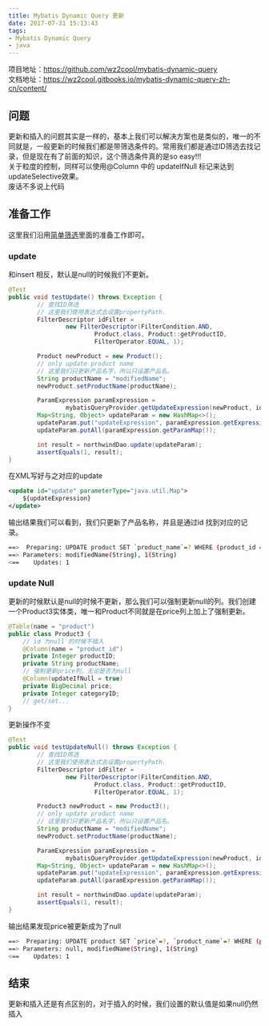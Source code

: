 ```yaml
---
title: Mybatis Dynamic Query 更新
date: 2017-07-31 15:13:43
tags:
- Mybatis Dynamic Query
- java
---
```

项目地址：https://github.com/wz2cool/mybatis-dynamic-query  
文档地址：https://wz2cool.gitbooks.io/mybatis-dynamic-query-zh-cn/content/
## 问题 ##
更新和插入的问题其实是一样的，基本上我们可以解决方案也是类似的，唯一的不同就是，一般更新的时候我们都是带筛选条件的。常用我们都是通过ID筛选去找记录，但是现在有了前面的知识，这个筛选条件真的是so easy!!!   
关于粒度的控制，同样可以使用@Column 中的 updateIfNull 标记来达到 updateSelective效果。  
废话不多说上代码
## 准备工作 ##
这里我们沿用[简单筛选](https://wz2cool.github.io/2017/07/25/filterBase/)里面的准备工作即可。
### update ###
和insert 相反，默认是null的时候我们不更新。
```java
@Test
public void testUpdate() throws Exception {
        // 查找ID筛选
        // 这里我们使用表达式去设置propertyPath.
        FilterDescriptor idFilter =
                new FilterDescriptor(FilterCondition.AND,
                        Product.class, Product::getProductID,
                        FilterOperator.EQUAL, 1);

        Product newProduct = new Product();
        // only update product name
        // 这里我们只更新产品名字，所以只设置产品名。
        String productName = "modifiedName";
        newProduct.setProductName(productName);

        ParamExpression paramExpression =
                mybatisQueryProvider.getUpdateExpression(newProduct, idFilter);
        Map<String, Object> updateParam = new HashMap<>();
        updateParam.put("updateExpression", paramExpression.getExpression());
        updateParam.putAll(paramExpression.getParamMap());

        int result = northwindDao.update(updateParam);
        assertEquals(1, result);
}
```
在XML写好与之对应的update
```xml
<update id="update" parameterType="java.util.Map">
    ${updateExpression}
</update>
```
输出结果我们可以看到，我们只更新了产品名称，并且是通过id 找到对应的记录。
```bash
==>  Preparing: UPDATE product SET `product_name`=? WHERE (product_id = ?) 
==> Parameters: modifiedName(String), 1(String)
<==    Updates: 1
```
### update Null ###
更新的时候默认是null的时候不更新，那么我们可以强制更新null的列。我们创建一个Product3实体类，唯一和Product不同就是在price列上加上了强制更新。
```java
@Table(name = "product")
public class Product3 {
    // id 为null 的时候不插入
    @Column(name = "product_id")
    private Integer productID;
    private String productName;
    // 强制更新price列，无论是否为null
    @Column(updateIfNull = true)
    private BigDecimal price;
    private Integer categoryID;
    // get/set...
}
```
更新操作不变
```java
@Test
public void testUpdateNull() throws Exception {
        // 查找ID筛选
        // 这里我们使用表达式去设置propertyPath.
        FilterDescriptor idFilter =
                new FilterDescriptor(FilterCondition.AND,
                        Product.class, Product::getProductID,
                        FilterOperator.EQUAL, 1);

        Product3 newProduct = new Product3();
        // only update product name
        // 这里我们只更新产品名字，所以只设置产品名。
        String productName = "modifiedName";
        newProduct.setProductName(productName);

        ParamExpression paramExpression =
                mybatisQueryProvider.getUpdateExpression(newProduct, idFilter);
        Map<String, Object> updateParam = new HashMap<>();
        updateParam.put("updateExpression", paramExpression.getExpression());
        updateParam.putAll(paramExpression.getParamMap());

        int result = northwindDao.update(updateParam);
        assertEquals(1, result);
}
```
输出结果发现price被更新成为了null
```bash
==>  Preparing: UPDATE product SET `price`=?, `product_name`=? WHERE (product_id = ?) 
==> Parameters: null, modifiedName(String), 1(String)
<==    Updates: 1
```

## 结束 ##
更新和插入还是有点区别的，对于插入的时候，我们设置的默认值是如果null仍然插入